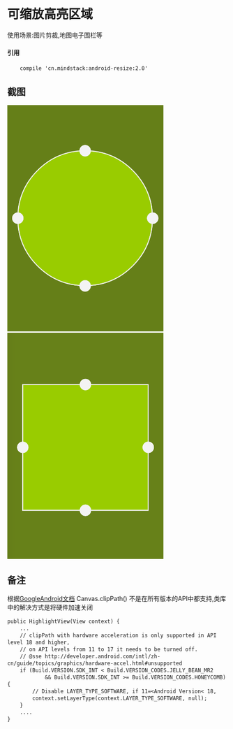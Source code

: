 # 可缩放高亮区域
使用场景:图片剪裁,地图电子围栏等

#### 引用
````
    compile 'cn.mindstack:android-resize:2.0'
````
## 截图
![alt text](./pic/pic-1.png "android-resize") ![alt text](./pic/pic-2.png "android-resize")

## 备注 
根据[GoogleAndroid文档](http://developer.android.com/intl/zh-cn/guide/topics/graphics/hardware-accel.html#unsupported) Canvas.clipPath() 不是在所有版本的API中都支持,类库中的解决方式是将硬件加速关闭
````
public HighlightView(View context) {
    ...
    // clipPath with hardware acceleration is only supported in API level 18 and higher,
    // on API levels from 11 to 17 it needs to be turned off.
    // @sse http://developer.android.com/intl/zh-cn/guide/topics/graphics/hardware-accel.html#unsupported
    if (Build.VERSION.SDK_INT < Build.VERSION_CODES.JELLY_BEAN_MR2
            && Build.VERSION.SDK_INT >= Build.VERSION_CODES.HONEYCOMB) {
        // Disable LAYER_TYPE_SOFTWARE, if 11=<Android Version< 18,
        context.setLayerType(context.LAYER_TYPE_SOFTWARE, null);
    }
    ....
}
````

